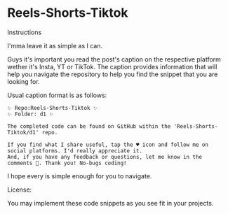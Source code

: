 # Reels-Shorts-Tiktok

Instructions

I'mma leave it as simple as I can.

Guys it's important you read the post's caption on the respective platform wether it's Insta, YT or TikTok. 
The caption provides information that will help you navigate the repository to help you find the snippet that you are looking for.

Usual caption format is as follows:

    ✨ Repo:Reels-Shorts-Tiktok ✨
    ✨ Folder: d1 ✨

    The completed code can be found on GitHub within the 'Reels-Shorts-Tiktok/d1' repo.

    If you find what I share useful, tap the ♥️ icon and follow me on social platforms. I'd really appreciate it. 
    And, if you have any feedback or questions, let me know in the comments 💬. Thank you! No-bugs coding!

I hope every is simple enough for you to navigate.

License:

You may implement these code snippets as you see fit in your projects.
